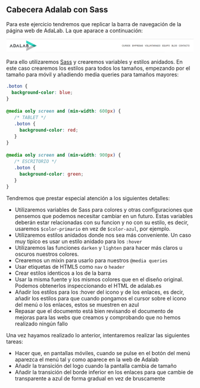 ## Cabecera Adalab con Sass

Para este ejercicio tendremos que replicar la barra de navegación de la página web de AdaLab. La que aparace a continuación:

![Cabecera Adalab](navbar.png)

Para ello utilizaremos [Sass](http://sass-lang.com/) y crearemos variables y estilos anidados. En este caso crearemos los estilos para todos los tamaños, empezando por el tamaño para móvil y añadiendo media queries para tamaños mayores:

```css
.boton {
  background-color: blue;
}

@media only screen and (min-width: 600px) {
   /* TABLET */
   .boton {
     background-color: red;
   }
}

@media only screen and (min-width: 900px) {
   /* ESCRITORIO */
   .boton {
     background-color: green;
   }
}
```

Tendremos que prestar especial atención a los siguientes detalles:

- Utilizaremos variables de Sass para colores y otras configuraciones que pensemos que podemos necesitar cambiar en un futuro. Estas variables deberán estar relacionadas con su funcion y no con su estilo, es decir, usaremos `$color-primario` en vez de `$color-azul`, por ejemplo.
- Utilizaremos estilos anidados donde nos sea más conveniente. Un caso muy tipico es usar un estilo anidado para los `:hover`
- Utilizaremos las funciones `darken` y `lighten` para hacer más claros u oscuros nuestros colores.
- Crearemos un mixin para usarlo para nuestros `@media queries`
- Usar etiquetas de HTML5 como `nav` o `header`
- Crear estilos identicos a los de la barra
- Usar la misma fuente y los mismos colores que en el diseño original. Podemos obtenerlos inspeccionando el HTML de adalab.es
- Añadir los estilos para los :hover del icono y de los enlaces, es decir, añadir los estilos para que cuando pongamos el cursor sobre el icono del menú o los enlaces, estos se muestren en azul
- Repasar que el documento está bien revisando el documento de mejoras para las webs que creamos y comprobando que no hemos realizado ningún fallo

Una vez hayamos realizado lo anterior, intentaremos realizar las siguientes tareas:

- Hacer que, en pantallas móviles, cuando se pulse en el botón del menú aparezca el menú tal y como aparece en la web de Adalab
- Añadir la transición del logo cuando la pantalla cambia de tamaño
- Añadir la transición del borde inferior en los enlaces para que cambie de transparente a azul de forma gradual en vez de bruscamente
